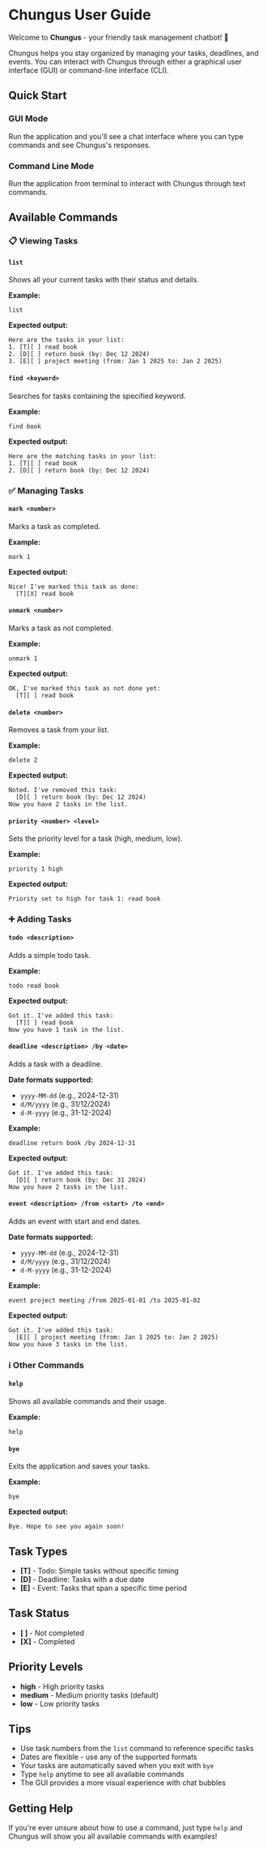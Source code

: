# Chungus User Guide

Welcome to **Chungus** - your friendly task management chatbot! 🐰

Chungus helps you stay organized by managing your tasks, deadlines, and events. You can interact with Chungus through either a graphical user interface (GUI) or command-line interface (CLI).

## Quick Start

### GUI Mode
Run the application and you'll see a chat interface where you can type commands and see Chungus's responses.

### Command Line Mode
Run the application from terminal to interact with Chungus through text commands.

## Available Commands

### 📋 Viewing Tasks

#### `list`
Shows all your current tasks with their status and details.

**Example:**
```
list
```

**Expected output:**
```
Here are the tasks in your list:
1. [T][ ] read book
2. [D][ ] return book (by: Dec 12 2024)
3. [E][ ] project meeting (from: Jan 1 2025 to: Jan 2 2025)
```

#### `find <keyword>`
Searches for tasks containing the specified keyword.

**Example:**
```
find book
```

**Expected output:**
```
Here are the matching tasks in your list:
1. [T][ ] read book
2. [D][ ] return book (by: Dec 12 2024)
```

### ✅ Managing Tasks

#### `mark <number>`
Marks a task as completed.

**Example:**
```
mark 1
```

**Expected output:**
```
Nice! I've marked this task as done:
  [T][X] read book
```

#### `unmark <number>`
Marks a task as not completed.

**Example:**
```
unmark 1
```

**Expected output:**
```
OK, I've marked this task as not done yet:
  [T][ ] read book
```

#### `delete <number>`
Removes a task from your list.

**Example:**
```
delete 2
```

**Expected output:**
```
Noted. I've removed this task:
  [D][ ] return book (by: Dec 12 2024)
Now you have 2 tasks in the list.
```

#### `priority <number> <level>`
Sets the priority level for a task (high, medium, low).

**Example:**
```
priority 1 high
```

**Expected output:**
```
Priority set to high for task 1: read book
```

### ➕ Adding Tasks

#### `todo <description>`
Adds a simple todo task.

**Example:**
```
todo read book
```

**Expected output:**
```
Got it. I've added this task:
  [T][ ] read book
Now you have 1 task in the list.
```

#### `deadline <description> /by <date>`
Adds a task with a deadline.

**Date formats supported:**
- `yyyy-MM-dd` (e.g., 2024-12-31)
- `d/M/yyyy` (e.g., 31/12/2024)
- `d-M-yyyy` (e.g., 31-12-2024)

**Example:**
```
deadline return book /by 2024-12-31
```

**Expected output:**
```
Got it. I've added this task:
  [D][ ] return book (by: Dec 31 2024)
Now you have 2 tasks in the list.
```

#### `event <description> /from <start> /to <end>`
Adds an event with start and end dates.

**Date formats supported:**
- `yyyy-MM-dd` (e.g., 2024-12-31)
- `d/M/yyyy` (e.g., 31/12/2024)
- `d-M-yyyy` (e.g., 31-12-2024)

**Example:**
```
event project meeting /from 2025-01-01 /to 2025-01-02
```

**Expected output:**
```
Got it. I've added this task:
  [E][ ] project meeting (from: Jan 1 2025 to: Jan 2 2025)
Now you have 3 tasks in the list.
```

### ℹ️ Other Commands

#### `help`
Shows all available commands and their usage.

**Example:**
```
help
```

#### `bye`
Exits the application and saves your tasks.

**Example:**
```
bye
```

**Expected output:**
```
Bye. Hope to see you again soon!
```

## Task Types

- **[T]** - Todo: Simple tasks without specific timing
- **[D]** - Deadline: Tasks with a due date
- **[E]** - Event: Tasks that span a specific time period

## Task Status

- **[ ]** - Not completed
- **[X]** - Completed

## Priority Levels

- **high** - High priority tasks
- **medium** - Medium priority tasks (default)
- **low** - Low priority tasks

## Tips

- Use task numbers from the `list` command to reference specific tasks
- Dates are flexible - use any of the supported formats
- Your tasks are automatically saved when you exit with `bye`
- Type `help` anytime to see all available commands
- The GUI provides a more visual experience with chat bubbles

## Getting Help

If you're ever unsure about how to use a command, just type `help` and Chungus will show you all available commands with examples!
